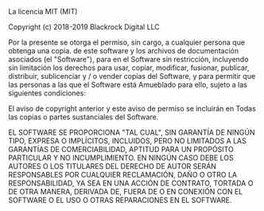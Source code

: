 La licencia MIT (MIT)

Copyright (c) 2018-2019 Blackrock Digital LLC

Por la presente se otorga el permiso, sin cargo, a cualquier persona que obtenga una copia.
de este software y los archivos de documentación asociados (el "Software"), para
en el Software sin restricción, incluyendo sin limitación los derechos
para usar, copiar, modificar, fusionar, publicar, distribuir, sublicenciar y / o vender
copias del Software, y para permitir que las personas a las que el Software está
Amueblado para ello, sujeto a las siguientes condiciones:

El aviso de copyright anterior y este aviso de permiso se incluirán en
Todas las copias o partes sustanciales del Software.

EL SOFTWARE SE PROPORCIONA "TAL CUAL", SIN GARANTÍA DE NINGÚN TIPO, EXPRESA O
IMPLÍCITOS, INCLUIDOS, PERO NO LIMITADOS A LAS GARANTÍAS DE COMERCIABILIDAD,
APTITUD PARA UN PROPÓSITO PARTICULAR Y NO INCUMPLIMIENTO. EN NINGÚN CASO DEBE
LOS AUTORES O LOS TITULARES DEL DERECHO DE AUTOR SERÁN RESPONSABLES POR CUALQUIER RECLAMACIÓN, DAÑO O OTRO
LA RESPONSABILIDAD, YA SEA EN UNA ACCIÓN DE CONTRATO, TORTADA O DE OTRA MANERA, DERIVADA DE,
FUERA DE O EN CONEXIÓN CON EL SOFTWARE O EL USO O OTRAS REPARACIONES EN
EL SOFTWARE.
